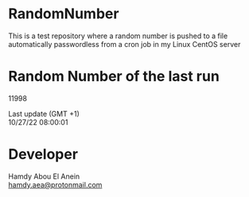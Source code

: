 # RandomNumber    
This is a test repository where a random number is pushed to a file automatically passwordless from a cron job in my Linux CentOS server    
# Random Number of the last run   
11998
      
Last update (GMT +1)    
10/27/22 08:00:01
# Developer    
Hamdy Abou El Anein   
hamdy.aea@protonmail.com
